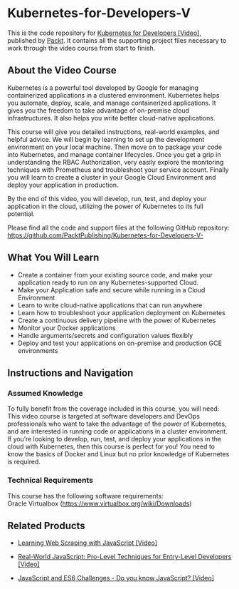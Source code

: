 # Kubernetes-for-Developers-V
This is the code repository for [Kubernetes for Developers [Video]](https://www.packtpub.com/virtualization-and-cloud/kubernetes-developers-video), published by [Packt](https://www.packtpub.com/?utm_source=github). It contains all the supporting project files necessary to work through the video course from start to finish.
## About the Video Course
Kubernetes is a powerful tool developed by Google for managing containerized applications in a clustered environment. Kubernetes helps you automate, deploy, scale, and manage containerized applications. It gives you the freedom to take advantage of on-premise cloud infrastructures. It also helps you write better cloud-native applications.

This course will give you detailed instructions, real-world examples, and helpful advice. We will begin by learning to set up the development environment on your local machine. Then move on to package your code into Kubernetes, and manage container lifecycles. Once you get a grip in understanding the RBAC Authorization, very easily explore the monitoring techniques with Prometheus and troubleshoot your service account. Finally you will learn to create a cluster in your Google Cloud Environment and deploy your application in production.

By the end of this video, you will develop, run, test, and deploy your application in the cloud, utilizing the power of Kubernetes to its full potential.

Please find all the code and support files at the following GitHub repository: https://github.com/PacktPublishing/Kubernetes-for-Developers-V-

<H2>What You Will Learn</H2>
<DIV class=book-info-will-learn-text>
<UL>
<LI> Create a container from your existing source code, and make your application ready to run on any Kubernetes-supported Cloud.
<LI> Make your Application safe and secure while running in a Cloud Environment
<LI> Learn to write cloud-native applications that can run anywhere
<LI> Learn how to troubleshoot your application deployment on Kubernetes
<LI> Create a continuous delivery pipeline with the power of Kubernetes
<LI> Monitor your Docker applications
<LI> Handle arguments/secrets and configuration values flexibly
<LI> Deploy and test your applications on on-premise and production GCE environments</UL></DIV>

## Instructions and Navigation
### Assumed Knowledge
To fully benefit from the coverage included in this course, you will need:<br/>
This video course is targeted at software developers and DevOps professionals who want to take the advantage of the power of Kubernetes, and are interested in running code or applications in a cluster environment. If you’re looking to develop, run, test, and deploy your applications in the cloud with Kubernetes, then this course is perfect for you! You need to know the basics of Docker and Linux but no prior knowledge of Kubernetes is required.
### Technical Requirements
This course has the following software requirements:<br/>
Oracle Virtualbox (https://www.virtualbox.org/wiki/Downloads)<br/>





## Related Products
* [Learning Web Scraping with JavaScript [Video]](https://www.packtpub.com/web-development/learning-web-scraping-javascript-video)

* [Real-World JavaScript: Pro-Level Techniques for Entry-Level Developers [Video]](https://www.packtpub.com/web-development/real-world-javascript-pro-level-techniques-entry-level-developers-video)

* [JavaScript and ES6 Challenges - Do you know JavaScript? [Video]](https://www.packtpub.com/web-development/javascript-and-es6-challenges-do-you-know-javascript-video)
